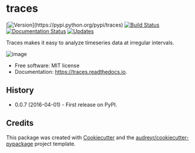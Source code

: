 traces
======

[![Version](https://img.shields.io/pypi/v/traces.svg?)](https://pypi.python.org/pypi/traces) [![Build Status](https://circleci.com/gh/datascopeanalytics/traces/tree/ypl.svg?style=shield&circle-token=:circle-token)](https://circleci.com/gh/datascopeanalytics/traces) [![Documentation Status](https://readthedocs.org/projects/traces/badge/?version=latest)](https://traces.readthedocs.io/en/latest/?badge=latest) [![Updates](https://pyup.io/repos/github/datascopeanalytics/traces/shield.svg)](https://pyup.io/repos/github/datascopeanalytics/traces/)

Traces makes it easy to analyze timeseries data at irregular intervals.

![image](https://camo.githubusercontent.com/4a7cf94aedbd23c13cc2d75fdc3b2af5c816c208/687474703a2f2f7374617469632e646967672e636f6d2f7374617469632f696d616765732f6469676765722e676966)

* Free software: MIT license
* Documentation: https://traces.readthedocs.io.


<!--Features-->
<!------------>

<!--* TODO-->

History
-------

* 0.0.7 (2016-04-01) - First release on PyPI.

Credits
-------

This package was created with [Cookiecutter](https://github.com/audreyr/cookiecutter) and the [audreyr/cookiecutter-pypackage](https://github.com/audreyr/cookiecutter-pypackage) project template.



